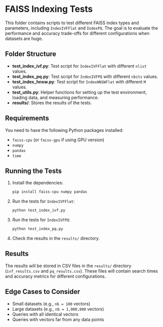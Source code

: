 # FAISS Indexing Tests

This folder contains scripts to test different FAISS index types and parameters, including `IndexIVFFlat` and `IndexPQ`. The goal is to evaluate the performance and accuracy trade-offs for different configurations when datasets are huge.

## Folder Structure

- **test_index_ivf.py**: Test script for `IndexIVFFlat` with different `nlist` values.
- **test_index_pq.py**: Test script for `IndexIVFPQ` with different `nbits` values.
- **test_index_hnsw.py**: Test script for `IndexHNSWFlat` with different `M` values.
- **test_utils.py**: Helper functions for setting up the test environment, loading data, and measuring performance.
- **results/**: Stores the results of the tests.

## Requirements

You need to have the following Python packages installed:

- `faiss-cpu` (or `faiss-gpu` if using GPU version)
- `numpy`
- `pandas`
- `time`

## Running the Tests

1. Install the dependencies:
    ```bash
    pip install faiss-cpu numpy pandas
    ```

2. Run the tests for `IndexIVFFlat`:
    ```bash
    python test_index_ivf.py
    ```

3. Run the tests for `IndexIVFPQ`:
    ```bash
    python test_index_pq.py
    ```

4. Check the results in the `results/` directory.

## Results

The results will be stored in CSV files in the `results/` directory (`ivf_results.csv` and `pq_results.csv`). These files will contain search times and accuracy metrics for different configurations.

## Edge Cases to Consider

- Small datasets (e.g., `nb = 100` vectors)
- Large datasets (e.g., `nb = 1,000,000` vectors)
- Queries with all identical vectors
- Queries with vectors far from any data points
